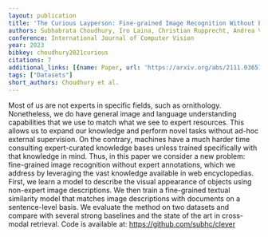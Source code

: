 ```yaml
---
layout: publication
title: 'The Curious Layperson: Fine-grained Image Recognition Without Expert Labels'
authors: Subhabrata Choudhury, Iro Laina, Christian Rupprecht, Andrea Vedaldi
conference: International Journal of Computer Vision
year: 2023
bibkey: choudhury2021curious
citations: 7
additional_links: [{name: Paper, url: 'https://arxiv.org/abs/2111.03651'}]
tags: ["Datasets"]
short_authors: Choudhury et al.
---
```

Most of us are not experts in specific fields, such as ornithology.
Nonetheless, we do have general image and language understanding capabilities
that we use to match what we see to expert resources. This allows us to expand
our knowledge and perform novel tasks without ad-hoc external supervision. On
the contrary, machines have a much harder time consulting expert-curated
knowledge bases unless trained specifically with that knowledge in mind. Thus,
in this paper we consider a new problem: fine-grained image recognition without
expert annotations, which we address by leveraging the vast knowledge available
in web encyclopedias. First, we learn a model to describe the visual appearance
of objects using non-expert image descriptions. We then train a fine-grained
textual similarity model that matches image descriptions with documents on a
sentence-level basis. We evaluate the method on two datasets and compare with
several strong baselines and the state of the art in cross-modal retrieval.
Code is available at: https://github.com/subhc/clever